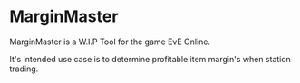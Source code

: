 # MarginMaster

MarginMaster is a W.I.P Tool for the game EvE Online.

It's intended use case is to determine profitable item margin's when station trading.
